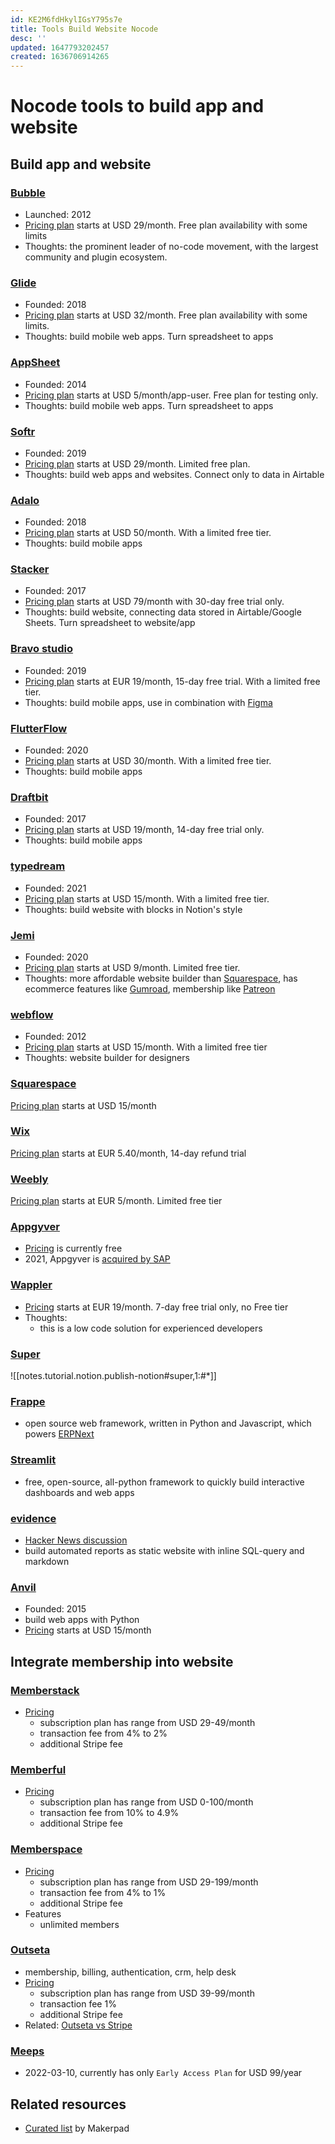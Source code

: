 ```yaml
---
id: KE2M6fdHkylIGsY795s7e
title: Tools Build Website Nocode
desc: ''
updated: 1647793202457
created: 1636706914265
---
```

# Nocode tools to build app and website

## Build app and website

### [Bubble](https://bubble.io/)  
- Launched: 2012
- [Pricing plan](https://bubble.io/pricing) starts at USD 29/month. Free plan availability with some limits
- Thoughts: the prominent leader of no-code movement, with the largest community and plugin ecosystem.

### [Glide](https://www.glideapps.com/)  
- Founded: 2018  
- [Pricing plan](https://www.glideapps.com/pricing) starts at USD 32/month. Free plan availability with some limits.
- Thoughts: build mobile web apps. Turn spreadsheet to apps

### [AppSheet](https://www.appsheet.com/)  
- Founded: 2014  
- [Pricing plan](https://solutions.appsheet.com/pricing) starts at USD 5/month/app-user. Free plan for testing only.
- Thoughts: build mobile web apps. Turn spreadsheet to apps

### [Softr](https://www.softr.io/)  
- Founded: 2019  
- [Pricing plan](https://www.softr.io/pricing) starts at USD 29/month. Limited free plan.
- Thoughts: build web apps and websites. Connect only to data in Airtable

### [Adalo](https://www.adalo.com/)  
- Founded: 2018  
- [Pricing plan](https://www.adalo.com/pricing) starts at USD 50/month. With a limited free tier.
- Thoughts: build mobile apps

### [Stacker](https://www.stackerhq.com/)  
- Founded: 2017  
- [Pricing plan](https://www.stackerhq.com/pricing) starts at USD 79/month with 30-day free trial only.
- Thoughts: build website, connecting data stored in Airtable/Google Sheets. Turn spreadsheet to website/app

### [Bravo studio](https://www.bravostudio.app/)  
- Founded: 2019  
- [Pricing plan](https://projects.bravostudio.app/pricing) starts at EUR 19/month, 15-day free trial. With a limited free tier.
- Thoughts: build mobile apps, use in combination with [Figma](https://www.figma.com/)

### [FlutterFlow](https://flutterflow.io/index.html)  
- Founded: 2020  
- [Pricing plan](https://flutterflow.io/pricing.html) starts at USD 30/month. With a limited free tier.
- Thoughts: build mobile apps

### [Draftbit](https://draftbit.com/)  
- Founded: 2017  
- [Pricing plan](https://draftbit.com/pricing) starts at USD 19/month, 14-day free trial only.
- Thoughts: build mobile apps

### [typedream](https://typedream.com/)  
- Founded: 2021  
- [Pricing plan](https://typedream.com/pricing) starts at USD 15/month. With a limited free tier.
- Thoughts: build website with blocks in Notion's style

### [Jemi](https://jemi.so/)  
- Founded: 2020  
- [Pricing plan](https://about.jemi.so/pricing/) starts at USD 9/month. Limited free tier.  
- Thoughts: more affordable website builder than [Squarespace](https://www.squarespace.com/), has ecommerce features like [Gumroad](https://gumroad.com/), membership like [Patreon](https://www.patreon.com/)

### [webflow](https://webflow.com/)  
- Founded: 2012  
- [Pricing plan](https://webflow.com/pricing) starts at USD 15/month. With a limited free tier
- Thoughts: website builder for designers

### [Squarespace](https://www.squarespace.com/)  
[Pricing plan](https://www.squarespace.com/pricing) starts at USD 15/month

### [Wix](https://www.wix.com/)  
[Pricing plan](https://www.wix.com/upgrade/website) starts at EUR 5.40/month, 14-day refund trial

### [Weebly](https://www.weebly.com/?lang=en)  
[Pricing plan](https://www.weebly.com/pricing) starts at EUR 5/month. Limited free tier

### [Appgyver](https://www.appgyver.com/)
- [Pricing](https://www.appgyver.com/pricing) is currently free
- 2021, Appgyver is [acquired by SAP](https://blog.appgyver.com/appgyver-joins-sap-2afe2d902645)

### [Wappler](https://wappler.io/)
- [Pricing](https://wappler.io/pricing/) starts at EUR 19/month. 7-day free trial only, no Free tier
- Thoughts: 
  - this is a low code solution for experienced developers

### [Super](https://super.so/)
![[notes.tutorial.notion.publish-notion#super,1:#*]]

### [Frappe](https://frappeframework.com/)
- open source web framework, written in Python and Javascript, which powers [ERPNext](https://erpnext.com/)

### [Streamlit](https://streamlit.io/)
- free, open-source, all-python framework to quickly build interactive dashboards and web apps

### [evidence](https://evidence.dev/)
- [Hacker News discussion](https://news.ycombinator.com/item?id=28304781)
- build automated reports as static website with inline SQL-query and markdown

### [Anvil](https://anvil.works/)
- Founded: 2015
- build web apps with Python
- [Pricing](https://anvil.works/pricing) starts at USD 15/month

## Integrate membership into website

### [Memberstack](https://www.memberstack.com/)
- [Pricing](https://www.memberstack.com/pricing)
  - subscription plan has range from USD 29-49/month
  - transaction fee from 4% to 2%
  - additional Stripe fee

### [Memberful](https://memberful.com/)
- [Pricing](https://memberful.com/pricing/)
  - subscription plan has range from USD 0-100/month
  - transaction fee from 10% to 4.9%
  - additional Stripe fee

### [Memberspace](https://www.memberspace.com/)
- [Pricing](https://www.memberspace.com/signup-all-plans/)
  - subscription plan has range from USD 29-199/month
  - transaction fee from 4% to 1%
  - additional Stripe fee
- Features 
  - unlimited members
  
### [Outseta](https://www.outseta.com/)
- membership, billing, authentication, crm, help desk
- [Pricing](https://www.outseta.com/pricing)
  - subscription plan has range from USD 39-99/month
  - transaction fee 1%
  - additional Stripe fee
- Related: [Outseta vs Stripe](https://www.outseta.com/outseta-vs-stripe)

### [Meeps](https://meeps.app/)
- 2022-03-10, currently has only `Early Access Plan` for USD 99/year

## Related resources
- [Curated list](https://www.makerpad.co/tool-directory) by Makerpad
